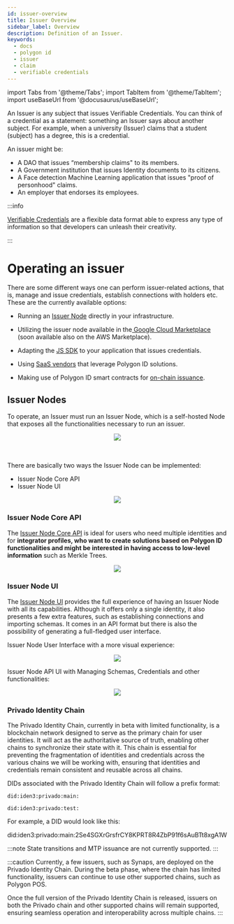 ```yaml
---
id: issuer-overview
title: Issuer Overview
sidebar_label: Overview
description: Definition of an Issuer.
keywords:
  - docs
  - polygon id
  - issuer
  - claim
  - verifiable credentials
---
```

import Tabs from '@theme/Tabs';
import TabItem from '@theme/TabItem';
import useBaseUrl from '@docusaurus/useBaseUrl';

An Issuer is any subject that issues Verifiable Credentials. You can think of a credential as a statement: something an Issuer says about another subject. For example, when a university (Issuer) claims that a student (subject) has a degree, this is a credential.

An issuer might be:

- A DAO that issues “membership claims" to its members.
- A Government institution that issues Identity documents to its citizens.
- A Face detection Machine Learning application that issues "proof of personhood" claims.
- An employer that endorses its employees.

:::info

[<ins>Verifiable Credentials</ins>](https://www.w3.org/TR/vc-data-model/) are a flexible data format able to express any type of information so that developers can unleash their creativity.

:::

# Operating an issuer

There are some different ways one can perform issuer-related actions, that is, manage and issue credentials, establish connections with holders etc. These are the currently available options:

- Running an [Issuer Node](/docs/issuer/issuer-core) directly in your infrastructure.

- Utilizing the issuer node available in the[ Google Cloud Marketplace](https://console.cloud.google.com/marketplace/product/polygon-public/polygon-id-issuer-node?pli=1) (soon available also on the AWS Marketplace).

- Adapting the [JS SDK](/docs/js-sdk/js-sdk-overview.md) to your application that issues credentials.

- Using [SaaS vendors](https://marketplace.polygonid.me/ecosystem) that leverage Polygon ID solutions.

- Making use of Polygon ID smart contracts for [on-chain issuance](/docs/issuer/on-chain-issuer/on-chain-overview.md/).

## Issuer Nodes

To operate, an Issuer must run an Issuer Node, which is a self-hosted Node that exposes all the functionalities necessary to run an issuer.

<div align="center">
<img src= {useBaseUrl("img/issuer-intro.png")} align="center" />
</div>
<br></br>

There are basically two ways the Issuer Node can be implemented:

- Issuer Node Core API
- Issuer Node UI

<div align="center">
<img src= {useBaseUrl("img/whole-infra.png")} align="center" />
</div>

### Issuer Node Core API

The [Issuer Node Core API](issuer-core.md) is ideal for users who need multiple identities and for **integrator profiles, who want to create solutions based on Polygon ID functionalities and might be interested in having access to low-level information** such as Merkle Trees.

<div align="center">
<img src= {useBaseUrl("img/3001.png")} align="center" />
</div>

### Issuer Node UI

The [Issuer Node UI](issuer-node-ui.md) provides the full experience of having an Issuer Node with all its capabilities. Although it offers only a single identity, it also presents a few extra features, such as establishing connections and importing schemas. It comes in an API format but there is also the possibility of generating a full-fledged user interface.

Issuer Node User Interface with a more visual experience:

<div align="center">
<img src= {useBaseUrl("img/8088.png")} align="center" />
</div>

Issuer Node API UI with Managing Schemas, Credentials and other functionalities:

<div align="center">
<img src= {useBaseUrl("img/3002.png")} align="center" />
</div>

### Privado Identity Chain

The Privado Identity Chain, currently in beta with limited functionality, is a blockchain network designed to serve as the primary chain for user identities. It will act as the authoritative source of truth, enabling other chains to synchronize their state with it. This chain is essential for preventing the fragmentation of identities and credentials across the various chains we will be working with, ensuring that identities and credentials remain consistent and reusable across all chains.

DIDs associated with the Privado Identity Chain will follow a prefix format:
<Tabs>
<TabItem value="Mainnet">

```main
did:iden3:privado:main:
```
</TabItem>
<TabItem value="Testnet">

```test
did:iden3:privado:test:
```
</TabItem>
</Tabs>
For example, a DID would look like this:

did:iden3:privado:main:2Se4SGXrGrsfrCY8KPRT8R4ZbP91f6sAuBTt8xgA1W

:::note
State transitions and MTP issuance are not currently supported.
:::

:::caution
Currently, a few issuers, such as Synaps, are deployed on the Privado Identity Chain. During the beta phase, where the chain has limited functionality, issuers can continue to use other supported chains, such as Polygon POS.

Once the full version of the Privado Identity Chain is released, issuers on both the Privado chain and other supported chains will remain supported, ensuring seamless operation and interoperability across multiple chains.
:::
